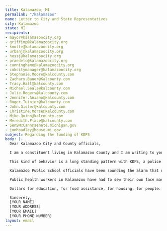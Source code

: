```yaml
---
title: Kalamazoo, MI
permalink: "/kalamazoo"
name: Letter to City and State Representatives
city: Kalamazoo
state: MI
recipients:
- mayor@kalamazoocity.org
- griffinp@kalamazoocity.org
- knotte@kalamazoocity.org
- urbanj@kalamazoocity.org
- hessj@kalamazoocity.org
- praedelc@kalamazoocity.org
- cunninghame@kalamazoocity.org
- cokcitymanager@kalamazoocity.org
- Stephanie.Moore@kalcounty.com
- Zachary.Bauer@Kalcounty.com
- Tracy.Hall@kalcounty.com
- Michael.Seals@kalcounty.com
- Julie.Rogers@kalcounty.com
- Jennifer.Aniano@kalcounty.com
- Roger.Tuinier@kalcounty.com
- John.Gisler@kalcounty.com
- Christine.Morse@kalcounty.com
- Mike.Quinn@kalcounty.com
- Meredith.Place@kalcounty.com
- SenSMcCann@senate.michigan.gov
- jonhoadley@house.mi.gov
subject: Regarding the funding of KDPS
body: |-
  Dear Kalamazoo City and County officials,

  I am a constituent living in Kalamazoo County and I am writing to you regarding excessive force used by police at the protests against police brutality, as well as the Kalamazoo Department of Public Safety's place in our budgets. The police's behavior at the peaceful protests in early June were aggressive, unnecessary, and intentionally provocative. It's clear from all footage that the only people in danger were the protesters, surprised by police cruisers speeding towards them, the National Guard boxing them in, and tear gas -- a tactic not allowed in war but evidently perfectly fine for a medium size city's oversized police.

  This kind of behavior is a long standing pattern with KDPS, a police force with multiple questionable in-custody deaths, excessive force accusations, a documented habit of pulling over Black drivers disproportionately, and enough unnecessary lethal equipment to outfit a small army. The time for hiding behind canned apologies, promises of diversity training and "community policing" is over. It's time to reduce police spending and reallocate those funds to programs that have real tangible benefits, especially to communities harmed by decades of over-policing and discrimination.

  Kalamazoo Public School officials have been sounding the alarm that due to COVID-19 tax shortfalls, they could be facing unprecedented cuts to per-pupil funding. Yet KDPS is accepting applications for new officers despite already having more employees than any other city department.

  Public health workers in Kalamazoo have had to sew their own face masks to serve consumers safely during the pandemic. Yet KDPS has a stockpile of face shields they are using for public intimidation, not protection. Kalamazoo Public Safety takes up 48% of the entire general fund budget for 2020. Other public services account for a paltry 8% and parks and recreation a depressing 4% of budget. That is outrageous and needs to change. Kalamazoo needs dollars for services that actually improve and lift up our community.

  Dollars for education, for food assistance, for housing, for people. Not policing.

  Sincerely,
  [YOUR NAME]
  [YOUR ADDRESS]
  [YOUR EMAIL]
  [YOUR PHONE NUMBER]
layout: email
---
```


